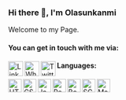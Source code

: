 ### Hi there 👋, I'm Olasunkanmi 

Welcome to my Page. 

#### You can get in touch with me via:
<div>
  <a href="https://www.linkedin.com/in/aqo" target="_blank" rel="nofollow"><img align="left" alt="Linkedin" width="30px" src="https://cdn-icons-png.flaticon.com/512/174/174857.png" /></a>
  <a href="https://wa.me/2349098419054" target="_blank" rel="nofollow"><img align="left" alt="Whatsapp" width="30px" src="https://www.freepnglogos.com/uploads/whatsapp-logo-png-hd-2.png" /></a>
  <a href="https://www.twitter.com/ola_szuko" target="_blank" rel="nofollow"><img align="left" alt="Twitter" width="30px" src="https://www.freepnglogos.com/uploads/twitter-logo-png/twitter-logo-vector-png-clipart-1.png" /></a>
</div>

#### Languages:
<img align="left" alt="HTML" width="27px" src="https://cdn-icons-png.flaticon.com/512/174/174854.png" />
<img align="left" alt="CSS" width="27px" src="https://cdn-icons-png.flaticon.com/512/732/732190.png" />
<img align="left" alt="JavaScript" width="27px" src="https://www.freepnglogos.com/uploads/javascript-png/js-logo-png-5.png" />
<img align="left" alt="React" width="27px" src="https://cdn-icons-png.flaticon.com/128/1126/1126012.png" />
<img align="left" alt="Bootstrap" width="27px" src="https://cdn-icons-png.flaticon.com/128/5968/5968672.png" />
<img align="left" alt="SCSS" width="27px" src="https://cdn-icons-png.flaticon.com/128/919/919831.png" />
<img align="left" alt="Material UI" width="27px" src="https://img.icons8.com/color/2x/material-ui.png" />
